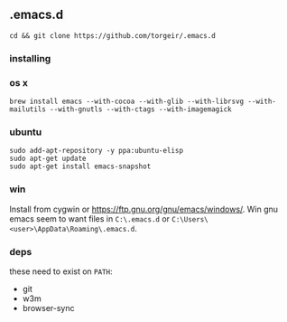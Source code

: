## .emacs.d

```
cd && git clone https://github.com/torgeir/.emacs.d
```

### installing

### os x

```
brew install emacs --with-cocoa --with-glib --with-librsvg --with-mailutils --with-gnutls --with-ctags --with-imagemagick
```

### ubuntu

```
sudo add-apt-repository -y ppa:ubuntu-elisp
sudo apt-get update
sudo apt-get install emacs-snapshot
```

### win

Install from cygwin or https://ftp.gnu.org/gnu/emacs/windows/. Win gnu emacs seem to want files in `C:\.emacs.d` or `C:\Users\<user>\AppData\Roaming\.emacs.d`.

### deps

these need to exist on `PATH`:

- git
- w3m
- browser-sync





